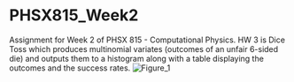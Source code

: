 # PHSX815_Week2
Assignment for Week 2 of PHSX 815 - Computational Physics. HW 3 is Dice Toss which produces multinomial variates (outcomes of an unfair 6-sided die) and outputs them to a histogram along with a table displaying the outcomes and the success rates.
![Figure_1](https://user-images.githubusercontent.com/12628872/215236284-1004a525-05b9-437e-a00e-a47f3f1fe328.png)
